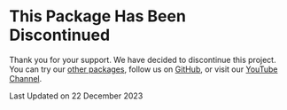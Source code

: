 # This Package Has Been Discontinued

Thank you for your support. We have decided to discontinue this project. You can try our [other packages](https://www.npmjs.com/~softwarexplus), follow us on [GitHub](https://github.com/softwarexplus), or visit our [YouTube Channel](https://www.youtube.com/channel/UCkBIZo85VcQYWtGnCxFQS6w).

Last Updated on 22 December 2023
